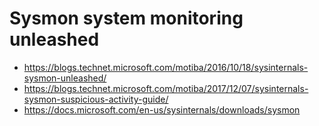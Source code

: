 # Sysmon system monitoring unleashed

- https://blogs.technet.microsoft.com/motiba/2016/10/18/sysinternals-sysmon-unleashed/
- https://blogs.technet.microsoft.com/motiba/2017/12/07/sysinternals-sysmon-suspicious-activity-guide/
- https://docs.microsoft.com/en-us/sysinternals/downloads/sysmon
